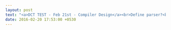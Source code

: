 ```yaml
---
layout: post
text: "<a>DCT TEST - Feb 21st - Compiler Design</a><br>Define parser?<br>What are the four possible actions of a shift reduce parser?<br>"
date: 2016-02-20 17:53:00 +0530
---
```

